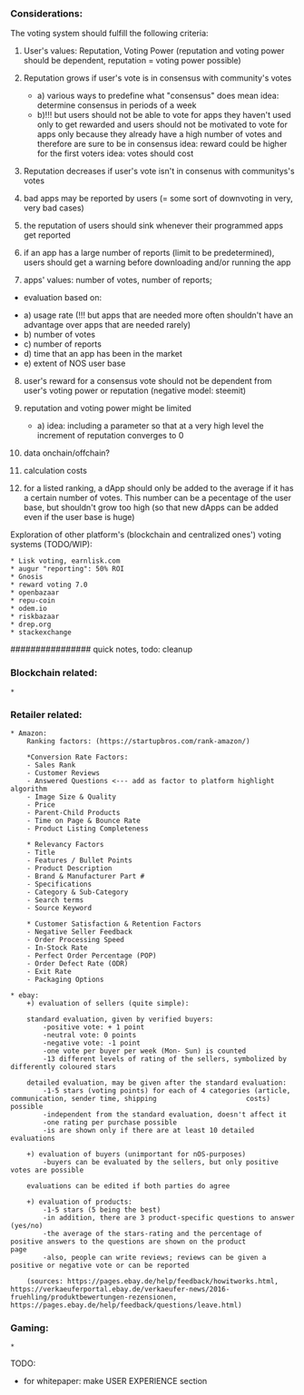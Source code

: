 ### Considerations: 
The voting system should fulfill the following criteria: 

1) User's values: Reputation, Voting Power (reputation and voting power should be dependent, reputation = voting power possible)

2) Reputation grows if user's vote is in consensus with community's votes 
   * a) various ways to predefine what "consensus" does mean
   idea: determine consensus in periods of a week 
   * b)!!! but users should not be able to vote for apps they haven't used only to get rewarded and users should not be motivated to vote for apps only because they already have a high number of votes and therefore are sure to 
   be in consensus
   idea: reward could be higher for the first voters
   idea: votes should cost
   
3) Reputation decreases if user's vote isn't in consenus with communitys's votes

4) bad apps may be reported by users (= some sort of downvoting in very, very bad cases) 

5) the reputation of users should sink whenever their programmed apps get reported

6) if an app has a large number of reports (limit to be predetermined), users should get a warning before downloading and/or running the app

7) apps' values: number of votes, number of reports;
* evaluation based on: 
- a) usage rate (!!! but apps that are needed more often shouldn't have an advantage over apps that are needed rarely)
- b) number of votes
- c) number of reports
- d) time that an app has been in the market
- e) extent of NOS user base

8) user's reward for a consensus vote should not be dependent from user's voting power or reputation (negative model: steemit)

9) reputation and voting power might be limited 
    - a) idea: including a parameter so that at a very high level the increment of reputation converges to 0 

10) data onchain/offchain? 

11) calculation costs

12) for a listed ranking, a dApp should only be added to the average if it has a certain number of votes. This number can be a pecentage of the user base, but shouldn't grow too high (so that new dApps can be added even if the user base is huge)
   
Exploration of other platform's (blockchain and centralized ones') voting systems (TODO/WIP): 

    * Lisk voting, earnlisk.com
    * augur "reporting": 50% ROI
    * Gnosis
    * reward voting 7.0
    * openbazaar
    * repu-coin
    * odem.io
    * riskbazaar
    * drep.org
    * stackexchange
    
    
################ quick notes, todo: cleanup



### Blockchain related:
	* 

### Retailer related:
	* Amazon:
		Ranking factors: (https://startupbros.com/rank-amazon/)
		
		*Conversion Rate Factors:
		- Sales Rank
		- Customer Reviews
		- Answered Questions <--- add as factor to platform highlight algorithm
		- Image Size & Quality
		- Price
		- Parent-Child Products
		- Time on Page & Bounce Rate
		- Product Listing Completeness

		* Relevancy Factors
		- Title
		- Features / Bullet Points
		- Product Description
		- Brand & Manufacturer Part #
		- Specifications
		- Category & Sub-Category
		- Search terms
		- Source Keyword
		
		* Customer Satisfaction & Retention Factors
		- Negative Seller Feedback
		- Order Processing Speed
		- In-Stock Rate
		- Perfect Order Percentage (POP)
		- Order Defect Rate (ODR)
		- Exit Rate
		- Packaging Options
	
	* ebay: 
		+) evaluation of sellers (quite simple): 

		standard evaluation, given by verified buyers:
			-positive vote: + 1 point
			-neutral vote: 0 points
			-negative vote: -1 point
			-one vote per buyer per week (Mon- Sun) is counted 
			-13 different levels of rating of the sellers, symbolized by differently coloured stars

		detailed evaluation, may be given after the standard evaluation: 
			-1-5 stars (voting points) for each of 4 categories (article, communication, sender time, shipping 						costs) possible
			-independent from the standard evaluation, doesn't affect it
			-one rating per purchase possible
			-is are shown only if there are at least 10 detailed evaluations

		+) evaluation of buyers (unimportant for nOS-purposes)
			-buyers can be evaluated by the sellers, but only positive votes are possible

		evaluations can be edited if both parties do agree

		+) evaluation of products: 
			-1-5 stars (5 being the best) 
			-in addition, there are 3 product-specific questions to answer (yes/no) 
			-the average of the stars-rating and the percentage of positive answers to the questions are shown on the product 			   page
			-also, people can write reviews; reviews can be given a positive or negative vote or can be reported
		
		(sources: https://pages.ebay.de/help/feedback/howitworks.html, https://verkaeuferportal.ebay.de/verkaeufer-news/2016-				fruehling/produktbewertungen-rezensionen, https://pages.ebay.de/help/feedback/questions/leave.html)


### Gaming: 
	* 

TODO: 
* for whitepaper: make USER EXPERIENCE section 
